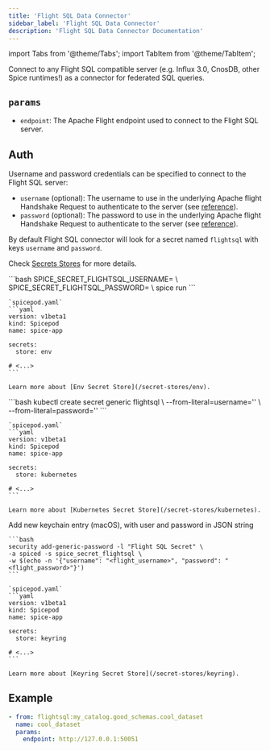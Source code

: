 ```yaml
---
title: 'Flight SQL Data Connector'
sidebar_label: 'Flight SQL Data Connector'
description: 'Flight SQL Data Connector Documentation'
---
```


import Tabs from '@theme/Tabs';
import TabItem from '@theme/TabItem';

Connect to any Flight SQL compatible server (e.g. Influx 3.0, CnosDB, other Spice runtimes!) as a connector for federated SQL queries.

## `params`

- `endpoint`: The Apache Flight endpoint used to connect to the Flight SQL server. 

## Auth

Username and password credentials can be specified to connect to the Flight SQL server:

- `username` (optional): The username to use in the underlying Apache flight Handshake Request to authenticate to the server (see [reference](https://arrow.apache.org/docs/format/Flight.html#authentication)). 
- `password` (optional): The password to use in the underlying Apache flight Handshake Request to authenticate to the server (see [reference](https://arrow.apache.org/docs/format/Flight.html#authentication)). 

By default Flight SQL connector will look for a secret named `flightsql` with keys `username` and `password`.

Check [Secrets Stores](/secret-stores) for more details.

<Tabs>
  <TabItem value="env" label="Env">
    ```bash
    SPICE_SECRET_FLIGHTSQL_USERNAME=<flight_username> \
    SPICE_SECRET_FLIGHTSQL_PASSWORD=<flight_password> \
    spice run
    ```

    `spicepod.yaml`
    ```yaml
    version: v1beta1
    kind: Spicepod
    name: spice-app

    secrets:
      store: env
    
    # <...>
    ```

    Learn more about [Env Secret Store](/secret-stores/env).
  </TabItem>
  <TabItem value="k8s" label="Kubernetes">
    ```bash
    kubectl create secret generic flightsql \
      --from-literal=username='<flight_username>' \
      --from-literal=password='<flight_password>'
    ```

    `spicepod.yaml`
    ```yaml
    version: v1beta1
    kind: Spicepod
    name: spice-app

    secrets:
      store: kubernetes
    
    # <...>
    ```

    Learn more about [Kubernetes Secret Store](/secret-stores/kubernetes).
  </TabItem>
  <TabItem value="keyring" label="Keyring">
    Add new keychain entry (macOS), with user and password in JSON string

    ```bash
    security add-generic-password -l "Flight SQL Secret" \
    -a spiced -s spice_secret_flightsql \
    -w $(echo -n '{"username": "<flight_username>", "password": "<flight_password>"}')
    ```

    `spicepod.yaml`
    ```yaml
    version: v1beta1
    kind: Spicepod
    name: spice-app

    secrets:
      store: keyring
    
    # <...>
    ```

    Learn more about [Keyring Secret Store](/secret-stores/keyring).
  </TabItem>
</Tabs>

## Example

```yaml
- from: flightsql:my_catalog.good_schemas.cool_dataset
  name: cool_dataset
  params:
    endpoint: http://127.0.0.1:50051 
```